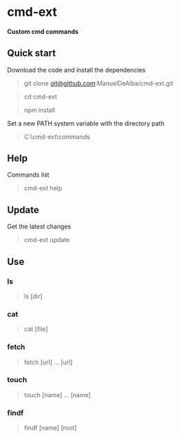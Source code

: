 # cmd-ext
#### Custom cmd commands

## Quick start
Download the code and install the dependencies

> git clone git@github.com:ManuelDeAlba/cmd-ext.git

> cd cmd-ext

> npm install

Set a new PATH system variable with the directory path
> C:\cmd-ext\commands

## Help
Commands list
> cmd-ext help

## Update
Get the latest changes
> cmd-ext update

## Use
### ls
> ls [dir]

### cat
> cat [file]

### fetch
> fetch [url] ... [url]

### touch
> touch [name] ... [name]

### findf
> findf [name] [root]